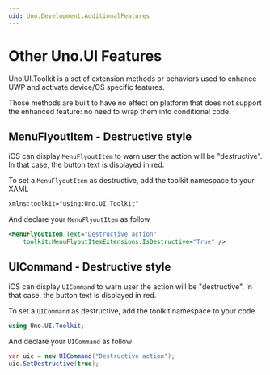 ```yaml
---
uid: Uno.Development.AdditionalFeatures
---
```


# Other Uno.UI Features

Uno.UI.Toolkit is a set of extension methods or behaviors used to enhance UWP and activate device/OS specific features.

Those methods are built to have no effect on platform that does not support the enhanced feature: no need to wrap them into conditional code.

## MenuFlyoutItem - Destructive style

iOS can display `MenuFlyoutItem` to warn user the action will be "destructive". In that case, the button text is displayed in red.

To set a `MenuFlyoutItem` as destructive, add the toolkit namespace to your XAML

```xml
xmlns:toolkit="using:Uno.UI.Toolkit"
```

And declare your `MenuFlyoutItem` as follow

```xml
<MenuFlyoutItem Text="Destructive action"
    toolkit:MenuFlyoutItemExtensions.IsDestructive="True" />
```

## UICommand - Destructive style

iOS can display `UICommand` to warn user the action will be "destructive". In that case, the button text is displayed in red.

To set a `UICommand` as destructive, add the toolkit namespace to your code

```csharp
using Uno.UI.Toolkit;
```

And declare your `UICommand` as follow

```csharp
var uic = new UICommand("Destructive action");
uic.SetDestructive(true);
```
